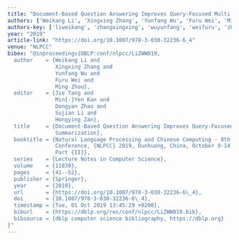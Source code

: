 ```yaml
---
title: "Document-Based Question Answering Improves Query-Focused Multi-document Summarization"
authors: ['Weikang Li', 'Xingxing Zhang', 'Yunfang Wu', 'Furu Wei', 'Ming Zhou 0001']
authors-key: ['liweikang', 'zhangxingxing', 'wuyunfang', 'weifuru', 'zhouming']
year: "2019"
article-link: "https://doi.org/10.1007/978-3-030-32236-6_4"
venue: "NLPCC"
bibex: "@inproceedings{DBLP:conf/nlpcc/LiZWW019,
  author    = {Weikang Li and
               Xingxing Zhang and
               Yunfang Wu and
               Furu Wei and
               Ming Zhou},
  editor    = {Jie Tang and
               Min{-}Yen Kan and
               Dongyan Zhao and
               Sujian Li and
               Hongying Zan},
  title     = {Document-Based Question Answering Improves Query-Focused Multi-document
               Summarization},
  booktitle = {Natural Language Processing and Chinese Computing - 8th {CCF} International
               Conference, {NLPCC} 2019, Dunhuang, China, October 9-14, 2019, Proceedings,
               Part {II}},
  series    = {Lecture Notes in Computer Science},
  volume    = {11839},
  pages     = {41--52},
  publisher = {Springer},
  year      = {2019},
  url       = {https://doi.org/10.1007/978-3-030-32236-6\_4},
  doi       = {10.1007/978-3-030-32236-6\_4},
  timestamp = {Tue, 01 Oct 2019 13:45:29 +0200},
  biburl    = {https://dblp.org/rec/conf/nlpcc/LiZWW019.bib},
  bibsource = {dblp computer science bibliography, https://dblp.org}
}"
---
```

